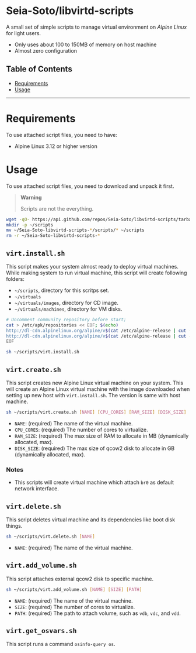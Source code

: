 # Seia-Soto/libvirtd-scripts

A small set of simple scripts to manage virtual environment on *Alpine Linux* for light users.

- Only uses about 100 to 150MB of memory on host machine
- Almost zero configuration

## Table of Contents

- [Requirements](#requirements)
- [Usage](#usage)

----

# Requirements

To use attached script files, you need to have:

- Alpine Linux 3.12 or higher version

# Usage

To use attached script files, you need to download and unpack it first.

> **Warning**
>
> Scripts are not the everything.

```sh
wget -qO- https://api.github.com/repos/Seia-Soto/libvirtd-scripts/tarball | tar xvz -C ~/
mkdir -p ~/scripts
mv ~/Seia-Soto-libvirtd-scripts-*/scripts/* ~/scripts
rm -r ~/Seia-Soto-libvirtd-scripts-*
```

## `virt.install.sh`

This script makes your system almost ready to deploy virtual machines.
While making system to run virtual machine, this script will create following folders:

- `~/scripts`, directory for this scritps set.
- `~/virtuals`
- `~/virtuals/images`, directory for CD image.
- `~/virtuals/machines`, directory for VM disks.

```sh
# Uncomment community repository before start;
cat > /etc/apk/repositories << EOF; $(echo)
http://dl-cdn.alpinelinux.org/alpine/v$(cat /etc/alpine-release | cut -d'.' -f1,2)/main
http://dl-cdn.alpinelinux.org/alpine/v$(cat /etc/alpine-release | cut -d'.' -f1,2)/community
EOF

sh ~/scripts/virt.install.sh
```

## `virt.create.sh`

This script creates new Alpine Linux virtual machine on your system.
This will create an Alpine Linux virtual machine with the image downloaded when setting up new host with `virt.install.sh`.
The version is same with host machine.

```sh
sh ~/scripts/virt.create.sh [NAME] [CPU_CORES] [RAM_SIZE] [DISK_SIZE]
```

- `NAME`: (required) The name of the virtual machine.
- `CPU_CORES`: (required) The number of cores to virtualize.
- `RAM_SIZE`: (required) The max size of RAM to allocate in MB (dynamically allocated, max).
- `DISK_SIZE`: (required) The max size of qcow2 disk to allocate in GB (dynamically allocated, max).

### Notes

- This scripts will create virtual machine which attach `br0` as default network interface.

## `virt.delete.sh`

This script deletes virtual machine and its dependencies like boot disk things.

```sh
sh ~/scripts/virt.delete.sh [NAME]
```

- `NAME`: (required) The name of the virtual machine.

## `virt.add_volume.sh`

This script attaches external qcow2 disk to specific machine.

```sh
sh ~/scripts/virt.add_volume.sh [NAME] [SIZE] [PATH]
```

- `NAME`: (required) The name of the virtual machine.
- `SIZE`: (required) The number of cores to virtualize.
- `PATH`: (required) The path to attach volume, such as `vdb`, `vdc`, and `vdd`.

## `virt.get_osvars.sh`

This script runs a command `osinfo-query os`.
